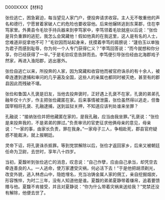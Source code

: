 D000XXXX【材料】





张俭逃亡，困急窘迫，每当望见人家门户，便投奔请求收容。主人无不敬重他的声名和德行，宁愿冒着家破人亡的危险也要收容他。后来他辗转逃到东莱郡，住在李笃家里。外黄县令毛钦手持兵器来到李笃家中，李笃领着毛钦就座以后说：“张俭是背负重罪的逃犯，我怎么会窝藏他！假如他真的在我这里，这人是有名的人士，您难道非捉拿他不可？”毛钦因而站起身来，抚摸着李笃的肩膀说：“蘧伯玉以单独为君子而感到耻辱，你为何一个人专门获得仁义？”李笃回答说：“而今就想和你分享，你已经获得了一半。”于是毛钦叹息告辞而去。李笃便引导张俭经由北海郡戏子然家，再进入渔阳郡，逃出塞外。

张俭自逃亡以来，所投奔的人家，因为窝藏和收容他而被官府诛杀的有十余人，被牵连遭到逮捕和审问的几乎遍及全国，这些人的亲属也都同时被灭绝，甚至有的郡县因此而残破不堪。



张俭和鲁国人孔褒是旧友，当他去投奔褒时，正好遇上孔褒不在家，孔褒的弟弟孔融年仅十六岁，作主把张俭藏匿在家。后来事情被泄露，张俭虽然得以逃走，但鲁国宰相将孔褒、孔融逮捕，送到监狱关押，不知道应该判处谁来坐罪？

孔融说：“接纳张俭并把他藏匿在家的，是我孔融，应当由我坐罪。”孔褒说：“张俭是来投奔我的，不是弟弟的罪过。”负责审讯的官吏征求他俩母亲的意见，母亲说：“一家的事，由家长负责，罪在我身。”一家母子三人，争相赴死，郡县官府疑惑不能裁决，就上报朝廷。

灵帝下诏，将孔褒诛杀抵罪。等到党禁解除以后，张俭才返回家乡，后来又被朝廷任命为卫尉，去世时，享年八十四岁。

当初，夏馥听到张俭逃亡的消息，叹息说：“自己作孽，应由自己承当，却凭空去牵连善良的人。一人逃命，使万家遭受灾祸，何必活下去！”于是他把胡须剃光，改变外貌，逃入林虑山中，隐姓埋名，充当冶铸金属人家的佣工，亲自挖掘烟炭，形容憔悴，为时二三年，没有人知道他是谁。夏馥的弟弟夏静带着缣帛，追着要馈赠与他。夏馥不肯接受，并且对夏静说：“你为什么带着灾祸来送给我？”党禁还没有解除，他便去世了。